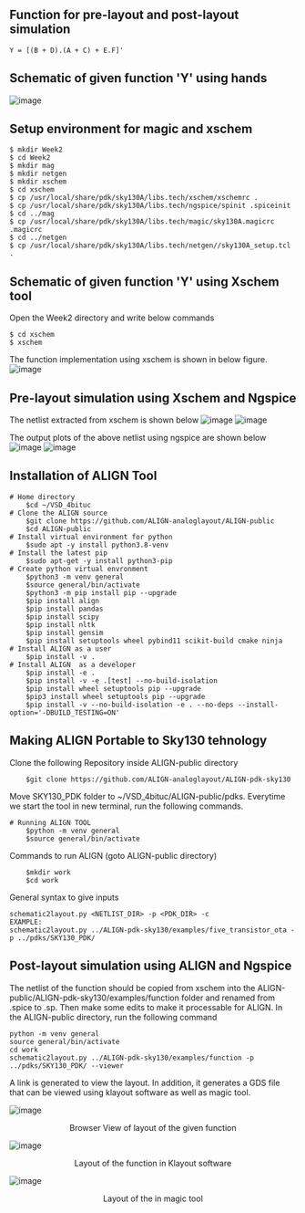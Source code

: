 ## Function for pre-layout and post-layout simulation
```
Y = [(B + D).(A + C) + E.F]'
```

## Schematic of given function 'Y' using hands
![image](https://github.com/syedimaduddin/msvsd4bituc/blob/main/Week-2/Images/Schematic_by_hand.png)

## Setup environment for magic and xschem
```
$ mkdir Week2
$ cd Week2
$ mkdir mag
$ mkdir netgen
$ mkdir xschem
$ cd xschem
$ cp /usr/local/share/pdk/sky130A/libs.tech/xschem/xschemrc .
$ cp /usr/local/share/pdk/sky130A/libs.tech/ngspice/spinit .spiceinit
$ cd ../mag
$ cp /usr/local/share/pdk/sky130A/libs.tech/magic/sky130A.magicrc .magicrc
$ cd ../netgen
$ cp /usr/local/share/pdk/sky130A/libs.tech/netgen//sky130A_setup.tcl .
```

## Schematic of given function 'Y' using Xschem tool
Open the Week2 directory and write below commands
```
$ cd xschem
$ xschem
```
The function implementation using xschem is shown in below figure.
![image](https://github.com/syedimaduddin/msvsd4bituc/blob/main/Week-2/Images/Schematic_by_Xschem.png)

## Pre-layout simulation using Xschem and Ngspice
The netlist extracted from xschem is shown below
![image](https://github.com/syedimaduddin/msvsd4bituc/blob/main/Week-2/Images/prelayout_netlist_1.png)
![image](https://github.com/syedimaduddin/msvsd4bituc/blob/main/Week-2/Images/prelayout_netlist_2.png)

The output plots of the above netlist using ngspice are shown below
![image](https://github.com/syedimaduddin/msvsd4bituc/blob/main/Week-2/Images/Prelayout_Simulation_1.png)
![image](https://github.com/syedimaduddin/msvsd4bituc/blob/main/Week-2/Images/Prelayout_Simulation_2.png)


## Installation of ALIGN Tool
```
# Home directory
    $cd ~/VSD_4bituc
# Clone the ALIGN source
    $git clone https://github.com/ALIGN-analoglayout/ALIGN-public
    $cd ALIGN-public
# Install virtual environment for python
    $sudo apt -y install python3.8-venv
# Install the latest pip
    $sudo apt-get -y install python3-pip
# Create python virtual envronment
    $python3 -m venv general
    $source general/bin/activate
    $python3 -m pip install pip --upgrade
    $pip install align
    $pip install pandas
    $pip install scipy
    $pip install nltk
    $pip install gensim
    $pip install setuptools wheel pybind11 scikit-build cmake ninja
# Install ALIGN as a user
    $pip install -v .
# Install ALIGN  as a developer
    $pip install -e .
    $pip install -v -e .[test] --no-build-isolation
    $pip install wheel setuptools pip --upgrade
    $pip3 install wheel setuptools pip --upgrade
    $pip install -v --no-build-isolation -e . --no-deps --install-option='-DBUILD_TESTING=ON'
```
## Making ALIGN Portable to Sky130 tehnology
Clone the following Repository inside ALIGN-public directory
```
    $git clone https://github.com/ALIGN-analoglayout/ALIGN-pdk-sky130
```
Move SKY130_PDK folder to ~/VSD_4bituc/ALIGN-public/pdks.
Everytime we start the tool in new terminal, run the following commands.

```
# Running ALIGN TOOL
    $python -m venv general
    $source general/bin/activate
```
Commands to run ALIGN (goto ALIGN-public directory)
```
    $mkdir work
    $cd work
```
General syntax to give inputs
```
schematic2layout.py <NETLIST_DIR> -p <PDK_DIR> -c
EXAMPLE:
schematic2layout.py ../ALIGN-pdk-sky130/examples/five_transistor_ota -p ../pdks/SKY130_PDK/
```

## Post-layout simulation using ALIGN and Ngspice
The netlist of the function should be copied from xschem into the ALIGN-public/ALIGN-pdk-sky130/examples/function folder and renamed from .spice to .sp. Then make some edits to make it processable for ALIGN. In the ALIGN-public directory, run the following command
```
python -m venv general
source general/bin/activate
cd work
schematic2layout.py ../ALIGN-pdk-sky130/examples/function -p ../pdks/SKY130_PDK/ --viewer
```
A link is generated to view the layout. In addition, it generates a GDS file that can be viewed using klayout software as well as magic tool.

![image](https://github.com/syedimaduddin/msvsd4bituc/blob/main/Week-2/Images/align-layout_browser-view.png)
<p align="center"> Browser View of layout of the given function </p>

![image]()
<p align="center"> Layout of the function in Klayout software </p>

![image]()
<p align="center"> Layout of the in magic tool </p>
